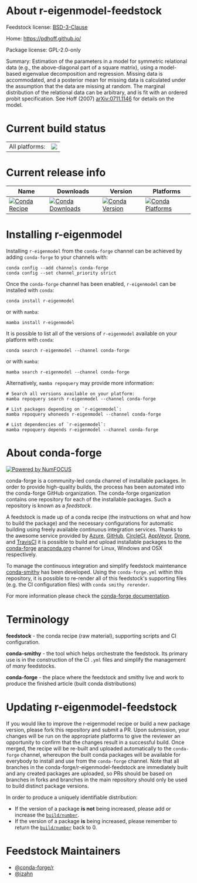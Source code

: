 About r-eigenmodel-feedstock
============================

Feedstock license: [BSD-3-Clause](https://github.com/conda-forge/r-eigenmodel-feedstock/blob/main/LICENSE.txt)

Home: https://pdhoff.github.io/

Package license: GPL-2.0-only

Summary: Estimation of the parameters in a model for symmetric relational data (e.g., the above-diagonal part of a square matrix), using a model-based eigenvalue decomposition and regression. Missing data is accommodated, and a posterior mean for missing data is calculated under the assumption that the data are missing at random. The marginal distribution of the relational data can be arbitrary, and is fit with an ordered probit specification. See Hoff (2007) <arXiv:0711.1146> for details on the model.

Current build status
====================


<table><tr><td>All platforms:</td>
    <td>
      <a href="https://dev.azure.com/conda-forge/feedstock-builds/_build/latest?definitionId=13363&branchName=main">
        <img src="https://dev.azure.com/conda-forge/feedstock-builds/_apis/build/status/r-eigenmodel-feedstock?branchName=main">
      </a>
    </td>
  </tr>
</table>

Current release info
====================

| Name | Downloads | Version | Platforms |
| --- | --- | --- | --- |
| [![Conda Recipe](https://img.shields.io/badge/recipe-r--eigenmodel-green.svg)](https://anaconda.org/conda-forge/r-eigenmodel) | [![Conda Downloads](https://img.shields.io/conda/dn/conda-forge/r-eigenmodel.svg)](https://anaconda.org/conda-forge/r-eigenmodel) | [![Conda Version](https://img.shields.io/conda/vn/conda-forge/r-eigenmodel.svg)](https://anaconda.org/conda-forge/r-eigenmodel) | [![Conda Platforms](https://img.shields.io/conda/pn/conda-forge/r-eigenmodel.svg)](https://anaconda.org/conda-forge/r-eigenmodel) |

Installing r-eigenmodel
=======================

Installing `r-eigenmodel` from the `conda-forge` channel can be achieved by adding `conda-forge` to your channels with:

```
conda config --add channels conda-forge
conda config --set channel_priority strict
```

Once the `conda-forge` channel has been enabled, `r-eigenmodel` can be installed with `conda`:

```
conda install r-eigenmodel
```

or with `mamba`:

```
mamba install r-eigenmodel
```

It is possible to list all of the versions of `r-eigenmodel` available on your platform with `conda`:

```
conda search r-eigenmodel --channel conda-forge
```

or with `mamba`:

```
mamba search r-eigenmodel --channel conda-forge
```

Alternatively, `mamba repoquery` may provide more information:

```
# Search all versions available on your platform:
mamba repoquery search r-eigenmodel --channel conda-forge

# List packages depending on `r-eigenmodel`:
mamba repoquery whoneeds r-eigenmodel --channel conda-forge

# List dependencies of `r-eigenmodel`:
mamba repoquery depends r-eigenmodel --channel conda-forge
```


About conda-forge
=================

[![Powered by
NumFOCUS](https://img.shields.io/badge/powered%20by-NumFOCUS-orange.svg?style=flat&colorA=E1523D&colorB=007D8A)](https://numfocus.org)

conda-forge is a community-led conda channel of installable packages.
In order to provide high-quality builds, the process has been automated into the
conda-forge GitHub organization. The conda-forge organization contains one repository
for each of the installable packages. Such a repository is known as a *feedstock*.

A feedstock is made up of a conda recipe (the instructions on what and how to build
the package) and the necessary configurations for automatic building using freely
available continuous integration services. Thanks to the awesome service provided by
[Azure](https://azure.microsoft.com/en-us/services/devops/), [GitHub](https://github.com/),
[CircleCI](https://circleci.com/), [AppVeyor](https://www.appveyor.com/),
[Drone](https://cloud.drone.io/welcome), and [TravisCI](https://travis-ci.com/)
it is possible to build and upload installable packages to the
[conda-forge](https://anaconda.org/conda-forge) [anaconda.org](https://anaconda.org/)
channel for Linux, Windows and OSX respectively.

To manage the continuous integration and simplify feedstock maintenance
[conda-smithy](https://github.com/conda-forge/conda-smithy) has been developed.
Using the ``conda-forge.yml`` within this repository, it is possible to re-render all of
this feedstock's supporting files (e.g. the CI configuration files) with ``conda smithy rerender``.

For more information please check the [conda-forge documentation](https://conda-forge.org/docs/).

Terminology
===========

**feedstock** - the conda recipe (raw material), supporting scripts and CI configuration.

**conda-smithy** - the tool which helps orchestrate the feedstock.
                   Its primary use is in the construction of the CI ``.yml`` files
                   and simplify the management of *many* feedstocks.

**conda-forge** - the place where the feedstock and smithy live and work to
                  produce the finished article (built conda distributions)


Updating r-eigenmodel-feedstock
===============================

If you would like to improve the r-eigenmodel recipe or build a new
package version, please fork this repository and submit a PR. Upon submission,
your changes will be run on the appropriate platforms to give the reviewer an
opportunity to confirm that the changes result in a successful build. Once
merged, the recipe will be re-built and uploaded automatically to the
`conda-forge` channel, whereupon the built conda packages will be available for
everybody to install and use from the `conda-forge` channel.
Note that all branches in the conda-forge/r-eigenmodel-feedstock are
immediately built and any created packages are uploaded, so PRs should be based
on branches in forks and branches in the main repository should only be used to
build distinct package versions.

In order to produce a uniquely identifiable distribution:
 * If the version of a package **is not** being increased, please add or increase
   the [``build/number``](https://docs.conda.io/projects/conda-build/en/latest/resources/define-metadata.html#build-number-and-string).
 * If the version of a package **is** being increased, please remember to return
   the [``build/number``](https://docs.conda.io/projects/conda-build/en/latest/resources/define-metadata.html#build-number-and-string)
   back to 0.

Feedstock Maintainers
=====================

* [@conda-forge/r](https://github.com/orgs/conda-forge/teams/r/)
* [@izahn](https://github.com/izahn/)

